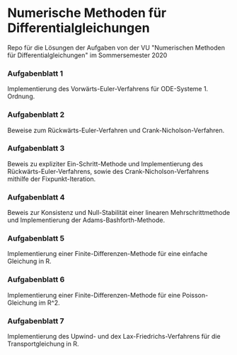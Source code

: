 # Numerische Methoden für Differentialgleichungen
Repo für die Lösungen der Aufgaben von der VU "Numerischen Methoden für Differentialgleichungen" im Sommersemester 2020

### Aufgabenblatt 1
Implementierung des Vorwärts-Euler-Verfahrens für ODE-Systeme 1. Ordnung.

### Aufgabenblatt 2
Beweise zum Rückwärts-Euler-Verfahren und Crank-Nicholson-Verfahren.

### Aufgabenblatt 3
Beweis zu expliziter Ein-Schritt-Methode und Implementierung des Rückwärts-Euler-Verfahrens, sowie des Crank-Nicholson-Verfahrens mithilfe der Fixpunkt-Iteration.

### Aufgabenblatt 4
Beweis zur Konsistenz und Null-Stabilität einer linearen Mehrschrittmethode und Implementierung der Adams-Bashforth-Methode.

### Aufgabenblatt 5
Implementierung einer Finite-Differenzen-Methode für eine einfache Gleichung in R.

### Aufgabenblatt 6
Implementierung einer Finite-Differenzen-Methode für eine Poisson-Gleichung im R^2.

### Aufgabenblatt 7
Implementierung des Upwind- und dex Lax-Friedrichs-Verfahrens für die Transportgleichung in R.
